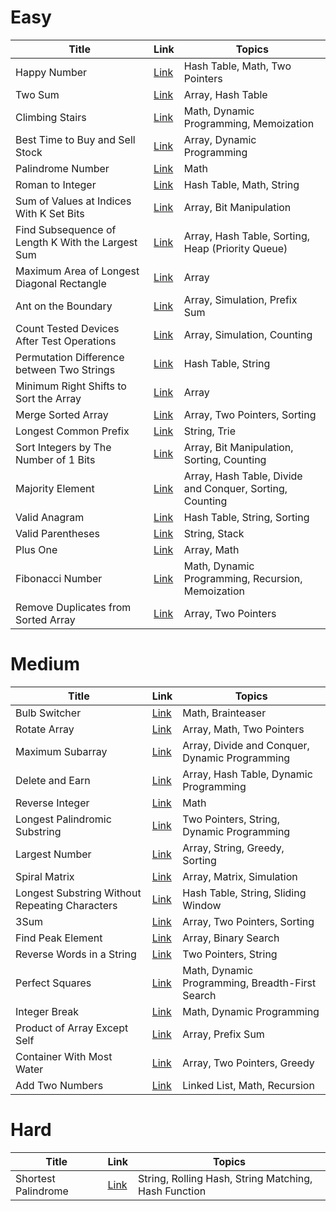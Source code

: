 # Easy
| Title                                             | Link                                                                                    | Topics                                                   |
| ------------------------------------------------- | --------------------------------------------------------------------------------------- | -------------------------------------------------------- |
| Happy Number                                      | [Link](https://leetcode.com/problems/happy-number)                                      | Hash Table, Math, Two Pointers                           |
| Two Sum                                           | [Link](https://leetcode.com/problems/two-sum)                                           | Array, Hash Table                                        |
| Climbing Stairs                                   | [Link](https://leetcode.com/problems/climbing-stairs)                                   | Math, Dynamic Programming, Memoization                   |
| Best Time to Buy and Sell Stock                   | [Link](https://leetcode.com/problems/best-time-to-buy-and-sell-stock)                   | Array, Dynamic Programming                               |
| Palindrome Number                                 | [Link](https://leetcode.com/problems/palindrome-number)                                 | Math                                                     |
| Roman to Integer                                  | [Link](https://leetcode.com/problems/roman-to-integer)                                  | Hash Table, Math, String                                 |
| Sum of Values at Indices With K Set Bits          | [Link](https://leetcode.com/problems/sum-of-values-at-indices-with-k-set-bits)          | Array, Bit Manipulation                                  |
| Find Subsequence of Length K With the Largest Sum | [Link](https://leetcode.com/problems/find-subsequence-of-length-k-with-the-largest-sum) | Array, Hash Table, Sorting, Heap (Priority Queue)        |
| Maximum Area of Longest Diagonal Rectangle        | [Link](https://leetcode.com/problems/maximum-area-of-longest-diagonal-rectangle)        | Array                                                    |
| Ant on the Boundary                               | [Link](https://leetcode.com/problems/ant-on-the-boundary)                               | Array, Simulation, Prefix Sum                            |
| Count Tested Devices After Test Operations        | [Link](https://leetcode.com/problems/count-tested-devices-after-test-operations)        | Array, Simulation, Counting                              |
| Permutation Difference between Two Strings        | [Link](https://leetcode.com/problems/permutation-difference-between-two-strings)        | Hash Table, String                                       |
| Minimum Right Shifts to Sort the Array            | [Link](https://leetcode.com/problems/minimum-right-shifts-to-sort-the-array)            | Array                                                    |
| Merge Sorted Array                                | [Link](https://leetcode.com/problems/merge-sorted-array)                                | Array, Two Pointers, Sorting                             |
| Longest Common Prefix                             | [Link](https://leetcode.com/problems/longest-common-prefix)                             | String, Trie                                             |
| Sort Integers by The Number of 1 Bits             | [Link](https://leetcode.com/problems/sort-integers-by-the-number-of-1-bits)             | Array, Bit Manipulation, Sorting, Counting               |
| Majority Element                                  | [Link](https://leetcode.com/problems/majority-element)                                  | Array, Hash Table, Divide and Conquer, Sorting, Counting |
| Valid Anagram                                     | [Link](https://leetcode.com/problems/valid-anagram)                                     | Hash Table, String, Sorting                              |
| Valid Parentheses                                 | [Link](https://leetcode.com/problems/valid-parentheses)                                 | String, Stack                                            |
| Plus One                                          | [Link](https://leetcode.com/problems/plus-one)                                          | Array, Math                                              |
| Fibonacci Number                                  | [Link](https://leetcode.com/problems/fibonacci-number)                                  | Math, Dynamic Programming, Recursion, Memoization        |
| Remove Duplicates from Sorted Array               | [Link](https://leetcode.com/problems/remove-duplicates-from-sorted-array)               | Array, Two Pointers                                      |

# Medium
| Title                                          | Link                                                                                 | Topics                                          |
| ---------------------------------------------- | ------------------------------------------------------------------------------------ | ----------------------------------------------- |
| Bulb Switcher                                  | [Link](https://leetcode.com/problems/bulb-switcher)                                  | Math, Brainteaser                               |
| Rotate Array                                   | [Link](https://leetcode.com/problems/rotate-array)                                   | Array, Math, Two Pointers                       |
| Maximum Subarray                               | [Link](https://leetcode.com/problems/maximum-subarray)                               | Array, Divide and Conquer, Dynamic Programming  |
| Delete and Earn                                | [Link](https://leetcode.com/problems/delete-and-earn)                                | Array, Hash Table, Dynamic Programming          |
| Reverse Integer                                | [Link](https://leetcode.com/problems/reverse-integer)                                | Math                                            |
| Longest Palindromic Substring                  | [Link](https://leetcode.com/problems/longest-palindromic-substring)                  | Two Pointers, String, Dynamic Programming       |
| Largest Number                                 | [Link](https://leetcode.com/problems/largest-number)                                 | Array, String, Greedy, Sorting                  |
| Spiral Matrix                                  | [Link](https://leetcode.com/problems/spiral-matrix)                                  | Array, Matrix, Simulation                       |
| Longest Substring Without Repeating Characters | [Link](https://leetcode.com/problems/longest-substring-without-repeating-characters) | Hash Table, String, Sliding Window              |
| 3Sum                                           | [Link](https://leetcode.com/problems/3sum)                                           | Array, Two Pointers, Sorting                    |
| Find Peak Element                              | [Link](https://leetcode.com/problems/find-peak-element)                              | Array, Binary Search                            |
| Reverse Words in a String                      | [Link](https://leetcode.com/problems/reverse-words-in-a-string)                      | Two Pointers, String                            |
| Perfect Squares                                | [Link](https://leetcode.com/problems/perfect-squares)                                | Math, Dynamic Programming, Breadth-First Search |
| Integer Break                                  | [Link](https://leetcode.com/problems/integer-break)                                  | Math, Dynamic Programming                       |
| Product of Array Except Self                   | [Link](https://leetcode.com/problems/product-of-array-except-self)                   | Array, Prefix Sum                               |
| Container With Most Water                      | [Link](https://leetcode.com/problems/container-with-most-water)                      | Array, Two Pointers, Greedy                     |
| Add Two Numbers                                | [Link](https://leetcode.com/problems/add-two-numbers)                                | Linked List, Math, Recursion                    |

# Hard
| Title               | Link                                                      | Topics                                               |
| ------------------- | --------------------------------------------------------- | ---------------------------------------------------- |
| Shortest Palindrome | [Link](https://leetcode.com/problems/shortest-palindrome) | String, Rolling Hash, String Matching, Hash Function |

